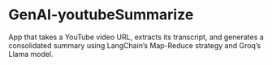 # GenAI-youtubeSummarize
App that takes a YouTube video URL, extracts its transcript, and generates a consolidated summary using LangChain’s Map-Reduce strategy and Groq’s Llama model.
